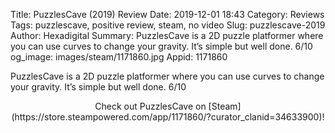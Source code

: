 Title: PuzzlesCave (2019) Review
Date: 2019-12-01 18:43
Category: Reviews
Tags: puzzlescave, positive review, steam, no video
Slug: puzzlescave-2019
Author: Hexadigital
Summary: PuzzlesCave is a 2D puzzle platformer where you can use curves to change your gravity. It’s simple but well done. 6/10
og_image: images/steam/1171860.jpg
Appid: 1171860

PuzzlesCave is a 2D puzzle platformer where you can use curves to change your gravity. It’s simple but well done. 6/10

<center>Check out PuzzlesCave on [Steam](https://store.steampowered.com/app/1171860/?curator_clanid=34633900)!</center>
